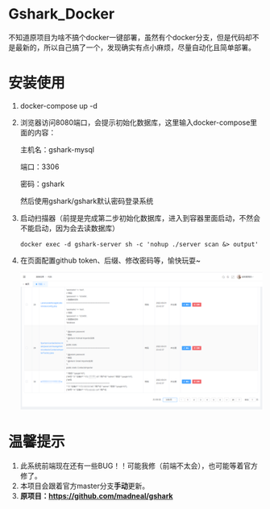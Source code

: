 # Gshark_Docker

不知道原项目为啥不搞个docker一键部署，虽然有个docker分支，但是代码却不是最新的，所以自己搞了一个，发现确实有点小麻烦，尽量自动化且简单部署。

# 安装使用

1. docker-compose up -d 

2. 浏览器访问8080端口，会提示初始化数据库，这里输入docker-compose里面的内容：

   主机名：gshark-mysql

   端口：3306

   密码：gshark

   然后使用gshark/gshark默认密码登录系统

3. 启动扫描器（前提是完成第二步初始化数据库，进入到容器里面启动，不然会不能启动，因为会去读数据库）

   ```
   docker exec -d gshark-server sh -c 'nohup ./server scan &> output'
   ```

4. 在页面配置github  token、后缀、修改密码等，愉快玩耍~

   ![1](README.assets/1.png)

# 温馨提示

1. 此系统前端现在还有一些BUG！！可能我修（前端不太会），也可能等着官方修了。
2. 本项目会跟着官方master分支**手动**更新。
3. **原项目：https://github.com/madneal/gshark**

